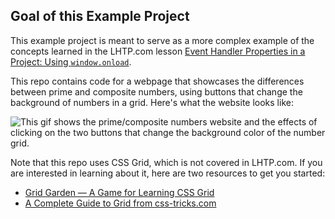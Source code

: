 ## Goal of this Example Project

This example project is meant to serve as a more complex example of the concepts learned in the LHTP.com lesson [Event Handler Properties in a Project: Using `window.onload`](https://www.learnhowtoprogram.com/introduction-to-programming/javascript-and-web-browsers/event-handler-properties-in-a-project-using-window-onload).

This repo contains code for a webpage that showcases the differences between prime and composite numbers, using buttons that change the background of numbers in a grid. Here's what the website looks like:

![This gif shows the prime/composite numbers website and the effects of clicking on the two buttons that change the background color of the number grid.](https://www.dropbox.com/s/oafrwi3rq8j8znw/prime-composit-numbers.gif?raw=1)

Note that this repo uses CSS Grid, which is not covered in LHTP.com. If you are interested in learning about it, here are two resources to get you started:

* [Grid Garden — A Game for Learning CSS Grid](https://cssgridgarden.com/) 
* [A Complete Guide to Grid from css-tricks.com](https://css-tricks.com/snippets/css/complete-guide-grid/)